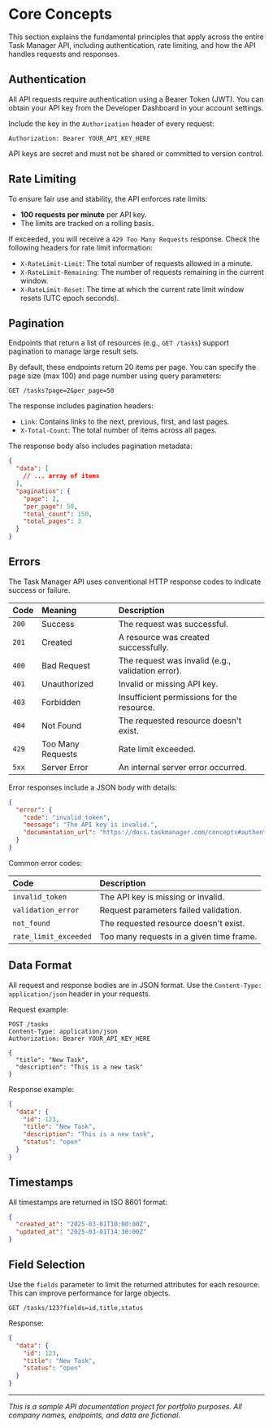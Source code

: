 # Core Concepts

This section explains the fundamental principles that apply across the entire Task Manager API, including authentication, rate limiting, and how the API handles requests and responses.

## Authentication

All API requests require authentication using a Bearer Token (JWT). You can obtain your API key from the Developer Dashboard in your account settings.

Include the key in the `Authorization` header of every request:

```http
Authorization: Bearer YOUR_API_KEY_HERE
```

API keys are secret and must not be shared or committed to version control.

## Rate Limiting

To ensure fair use and stability, the API enforces rate limits:

- **100 requests per minute** per API key.
- The limits are tracked on a rolling basis.

If exceeded, you will receive a `429 Too Many Requests` response. Check the following headers for rate limit information:

- `X-RateLimit-Limit`: The total number of requests allowed in a minute.
- `X-RateLimit-Remaining`: The number of requests remaining in the current window.
- `X-RateLimit-Reset`: The time at which the current rate limit window resets (UTC epoch seconds).

## Pagination

Endpoints that return a list of resources (e.g., `GET /tasks`) support pagination to manage large result sets.

By default, these endpoints return 20 items per page. You can specify the page size (max 100) and page number using query parameters:

```http
GET /tasks?page=2&per_page=50
```

The response includes pagination headers:

- `Link`: Contains links to the next, previous, first, and last pages.
- `X-Total-Count`: The total number of items across all pages.

The response body also includes pagination metadata:

```json
{
  "data": [
    // ... array of items
  ],
  "pagination": {
    "page": 2,
    "per_page": 50,
    "total_count": 150,
    "total_pages": 3
  }
}
```

## Errors

The Task Manager API uses conventional HTTP response codes to indicate success or failure.

| Code | Meaning | Description |
| :--- | :--- | :--- |
| `200` | Success | The request was successful. |
| `201` | Created | A resource was created successfully. |
| `400` | Bad Request | The request was invalid (e.g., validation error). |
| `401` | Unauthorized | Invalid or missing API key. |
| `403` | Forbidden | Insufficient permissions for the resource. |
| `404` | Not Found | The requested resource doesn't exist. |
| `429` | Too Many Requests | Rate limit exceeded. |
| `5xx` | Server Error | An internal server error occurred. |

Error responses include a JSON body with details:

```json
{
  "error": {
    "code": "invalid_token",
    "message": "The API key is invalid.",
    "documentation_url": "https://docs.taskmanager.com/concepts#authentication"
  }
}
```

Common error codes:

| Code | Description |
| :--- | :--- |
| `invalid_token` | The API key is missing or invalid. |
| `validation_error` | Request parameters failed validation. |
| `not_found` | The requested resource doesn't exist. |
| `rate_limit_exceeded` | Too many requests in a given time frame. |

## Data Format

All request and response bodies are in JSON format. Use the `Content-Type: application/json` header in your requests.

Request example:

```http
POST /tasks
Content-Type: application/json
Authorization: Bearer YOUR_API_KEY_HERE

{
  "title": "New Task",
  "description": "This is a new task"
}
```

Response example:

```json
{
  "data": {
    "id": 123,
    "title": "New Task",
    "description": "This is a new task",
    "status": "open"
  }
}
```

## Timestamps

All timestamps are returned in ISO 8601 format:

```json
{
  "created_at": "2025-03-01T10:00:00Z",
  "updated_at": "2025-03-01T14:30:00Z"
}
```

## Field Selection

Use the `fields` parameter to limit the returned attributes for each resource. This can improve performance for large objects.

```http
GET /tasks/123?fields=id,title,status
```

Response:

```json
{
  "data": {
    "id": 123,
    "title": "New Task",
    "status": "open"
  }
}
```

---

*This is a sample API documentation project for portfolio purposes. All company names, endpoints, and data are fictional.*
